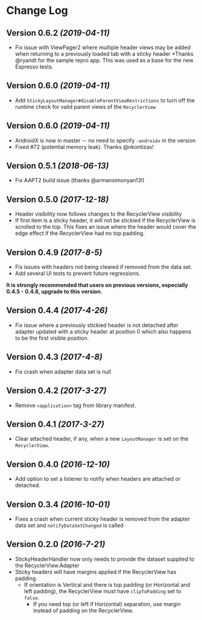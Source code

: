 Change Log
==========
Version 0.6.2 *(2019-04-11)*
----------------------------
- Fix issue with ViewPager2 where multiple header views may be added when returning to a previously loaded tab with a sticky header
*Thanks @ryandt for the sample repro app. This was used as a base for the new Espresso tests.

Version 0.6.0 *(2019-04-11)*
----------------------------
- Add `StickyLayoutManager#disableParentViewRestrictions` to turn off the runtime check for valid parent views of the `RecyclerView`

Version 0.6.0 *(2019-04-11)*
----------------------------
- AndroidX is now in master -- no need to specify `-androidx` in the version
- Fixed #72 (potential memory leak). Thanks @nkontizas!

Version 0.5.1 *(2018-06-13)*
----------------------------
- Fix AAPT2 build issue (thanks @armansimonyan13!)

Version 0.5.0 *(2017-12-18)*
----------------------------
- Header visibility now follows changes to the RecyclerView visibility
- If first item is a sticky header, it will not be stickied if the RecyclerView is scrolled to the top. This fixes an issue where the header would cover the edge effect if the RecyclerView had no top padding.

Version 0.4.9 *(2017-8-5)*
----------------------------
- Fix issues with headers not being cleared if removed from the data set.
- Add several UI tests to prevent future regressions.

**It is strongly recommended that users on previous versions, especially 0.4.5 - 0.4.8, upgrade to this version.** 

Version 0.4.4 *(2017-4-26)*
----------------------------
- Fix issue where a previously stickied header is not detached after adapter updated with a sticky header at position 0 which also happens to be the first visible position.
 
Version 0.4.3 *(2017-4-8)*
----------------------------
- Fix crash when adapter data set is null

Version 0.4.2 *(2017-3-27)*
----------------------------
- Remove `<application>` tag from library manifest.

Version 0.4.1 *(2017-3-27)*
----------------------------
- Clear attached header, if any, when a new `LayoutManager` is set on the `RecyclerView`.

Version 0.4.0 *(2016-12-10)*
----------------------------
- Add option to set a listener to notify when headers are attached or detached.

Version 0.3.4 *(2016-10-01)*
----------------------------
- Fixes a crash when current sticky header is removed from the adapter data set and `notifyDataSetChanged` is called

Version 0.2.0 *(2016-7-21)*
---------------------------
- StickyHeaderHandler now only needs to provide the dataset supplied to the RecyclerView.Adapter
- Sticky headers will have margins applied if the RecyclerView has padding.
  - If orientation is Vertical and there is top padding (or Horizontal and left padding), the RecyclerView must have `clipToPadding` set to `false`.
    - If you need top (or left if Horizontal) separation, use margin instead of padding on the RecyclerView.
